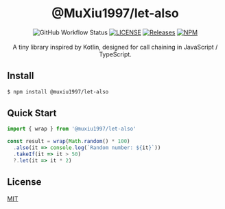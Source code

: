 <h1 align="center">@MuXiu1997/let-also</h1>
<div align="center">
<img alt="GitHub Workflow Status" src="https://img.shields.io/github/actions/workflow/status/muxiu1997/let-also/release.yml?branch=main&style=flat-square">
<a href="LICENSE"><img alt="LICENSE" src="https://img.shields.io/github/license/muxiu1997/let-also?style=flat-square"></a>
<a href="https://github.com/muxiu1997/let-also/releases/latest"><img alt="Releases" src="https://img.shields.io/github/v/release/muxiu1997/let-also?style=flat-square&display_name=tag&include_prereleases&sort=semver"></a>
<a href="https://www.npmjs.com/package/@muxiu1997/let-also"><img alt="NPM" src="https://img.shields.io/npm/v/%40muxiu1997%2Flet-also?style=flat-square"></a>
</div>
<br/>
<div align="center">A tiny library inspired by Kotlin, designed for call chaining in JavaScript / TypeScript.</div>

## Install

```bash
$ npm install @muxiu1997/let-also
```

## Quick Start

```typescript
import { wrap } from '@muxiu1997/let-also'

const result = wrap(Math.random() * 100)
  .also(it => console.log(`Random number: ${it}`))
  .takeIf(it => it > 50)
  ?.let(it => it * 2)
```

## License

[MIT](./LICENSE)
